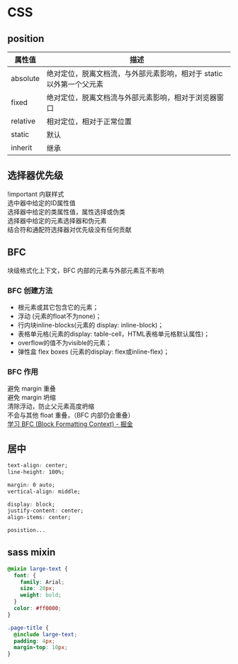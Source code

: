 # CSS
## position

| 属性值 | 描述 |
|---|---|
| absolute | 绝对定位，脱离文档流，与外部元素影响，相对于 static 以外第一个父元素 |
| fixed | 绝对定位，脱离文档流与外部元素影响，相对于浏览器窗口 |
| relative | 相对定位，相对于正常位置 |
| static | 默认 |
| inherit | 继承 |

## 选择器优先级
!important
内联样式  
选中器中给定的ID属性值  
选择器中给定的类属性值，属性选择或伪类  
选择器中给定的元素选择器和伪元素  
结合符和通配符选择器对优先级没有任何贡献  

## BFC
块级格式化上下文，BFC 内部的元素与外部元素互不影响

### BFC 创建方法
* 根元素或其它包含它的元素；
* 浮动 (元素的float不为none)；
* 行内块inline-blocks(元素的 display: inline-block)；
* 表格单元格(元素的display: table-cell，HTML表格单元格默认属性)；
* overflow的值不为visible的元素；
* 弹性盒 flex boxes (元素的display: flex或inline-flex)；

### BFC 作用
避免 margin 重叠  
避免 margin 坍缩  
清除浮动，防止父元素高度坍缩  
不会与其他 float 重叠，（BFC 内部仍会重叠）  
[学习 BFC (Block Formatting Context) - 掘金](https://juejin.im/post/59b73d5bf265da064618731d)


## 居中
```css
text-align: center;
line-height: 100%;

margin: 0 auto;
vertical-align: middle;

display: block;
justify-content: center;
align-items: center;

posistion...

```

## sass mixin
```scss
@mixin large-text {
  font: {
    family: Arial;
    size: 20px;
    weight: bold;
  }
  color: #ff0000;
}
```
```scss
.page-title {
  @include large-text;
  padding: 4px;
  margin-top: 10px;
}
```

